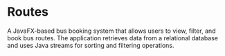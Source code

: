 # Routes
A JavaFX-based bus booking system that allows users to view, filter, and book bus routes. The application retrieves data from a relational database and uses Java streams for sorting and filtering operations.

